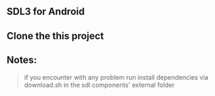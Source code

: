 SDL3 for Android
---

## Clone the this project

## Notes:
> if you encounter with any problem run install dependencies via download.sh in the sdl components' external folder